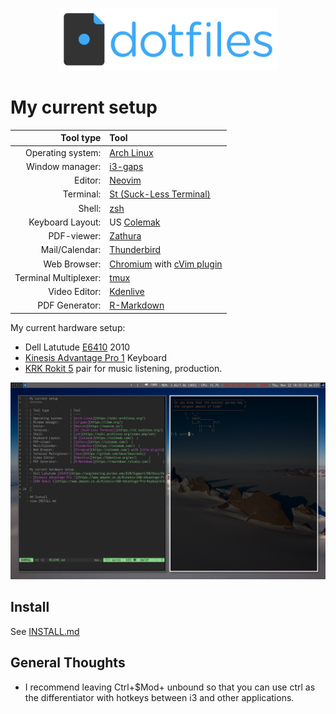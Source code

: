 <p align="center">
<img src="dotfiles-logo.png" width=350px>
</p>


My current setup
=======

| Tool type            | Tool                                                       |
| ---:                 | :---                                                       |
| Operating system:    | [Arch Linux](https://wiki.archlinux.org/)                  |
| Window manager:      | [i3-gaps](https://i3wm.org/)                               |
| Editor:              | [Neovim](https://neovim.io/)                               |
| Terminal:            | [St (Suck-Less Terminal)](https://st.suckless.org/)        |
| Shell:               | [zsh](https://wiki.archlinux.org/index.php/zsh)            |
| Keyboard Layout:     | US [Colemak](https://colemak.com/)  |
| PDF-viewer:          | [Zathura](https://colemak.com/)  |
| Mail/Calendar:       | [Thunderbird](https://colemak.com/)  |
| Web Browser:         | [Chromium](https://colemak.com/) with [cVim plugin](https://chrome.google.com/webstore/detail/cvim/ihlenndgcmojhcghmfjfneahoeklbjjh)|
| Terminal Multiplexer:| [tmux](https://github.com/tmux/tmux/wiki)       |
| Video Editor:        | [Kdenlive](https://kdenlive.org/en/)       |
| PDF Generator:       | [R-Markdown](https://rmarkdown.rstudio.com/)       |

My current hardware setup:
- Dell Latutude [E6410](https://engineering.purdue.edu/ECN/Support/KB/Docs/DellModelYears) 2010
- [Kinesis Advantage Pro 1](https://www.amazon.com/Kinesis-USB-Advantage-Pro-Keyboard/dp/B004X9B3JQ) Keyboard
- [KRK Rokit 5](https://www.amazon.com/Kinesis-USB-Advantage-Pro-Keyboard/dp/B004X9B3JQ) pair for music listening, production.

![preview](preview.png)

## Install
See [INSTALL.md](INSTALL.md)

## General Thoughts
- I recommend leaving Ctrl+$Mod+<any key> unbound so that you can use ctrl as the differentiator with hotkeys between i3 and other applications.
